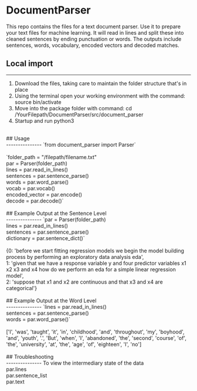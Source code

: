 # DocumentParser<br>
This repo contains the files for a text document parser. Use it to prepare your text files for machine learning. It will read in lines and split these into cleaned sentences by ending punctuation or words. The outputs include sentences, words, vocabulary, encoded vectors and decoded matches.
<br>
## Local import<br>
---------------
1. Download the files, taking care to maintain the folder structure that's in place<br>
2. Using the terminal open your working environment with the command: source bin/activate<br>
3. Move into the package folder with command: cd /YourFilepath/DocumentParser/src/document_parser<br>
4. Startup and run python3<br>
<br>
## Usage<br>
---------------
`from document_parser import Parser`<br>
<br>
`folder_path = "/filepath/filename.txt"<br>  
par = Parser(folder_path)<br>
lines = par.read_in_lines()<br>
sentences = par.sentence_parse()<br>
words = par.word_parse()<br>
vocab = par.vocab()<br>
encoded_vector = par.encode()<br>
decode = par.decode()`<br>  
<br>
## Example Output at the Sentence Level<br>
---------------
`par = Parser(folder_path)<br>
lines = par.read_in_lines()<br>
sentences = par.sentence_parse()<br>
dictionary = par.sentence_dict()`<br>    
<br>
{0: 'before we start fitting regression models we begin the model building process by performing an exploratory data analysis eda',<br>    
 1: 'given that we have a response variable y and four predictor variables x1 x2 x3 and x4 how do we perform an eda for a simple linear regression model',<br>  
 2: 'suppose that x1 and x2 are continuous and that x3 and x4 are categorical'}<br>  
<br>
## Example Output at the Word Level<br>
---------------
`lines = par.read_in_lines()<br>
sentences = par.sentence_parse()<br>
words = par.word_parse()`<br>
<br>
['I', 'was', 'taught', 'it', 'in', 'childhood', 'and', 'throughout', 'my', 'boyhood', 'and', 'youth', '.', 'But', 'when', 'I', 'abandoned', 'the', 'second', 'course', 'of', 'the', 'university', 'at', 'the', 'age', 'of', 'eighteen', 'I', 'no']<br>
<br>
## Troubleshooting<br>
---------------
To view the intermediary state of the data<br>
par.lines<br>
par.sentence_list<br>
par.text<br>

